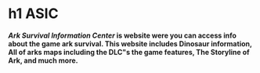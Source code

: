 # h1 ASIC
**_Ark Survival Information Center_ is website were you can access info about the game ark survival. This website includes Dinosaur information, All of arks maps including the DLC"s the game features, The Storyline of Ark, and much more.**
